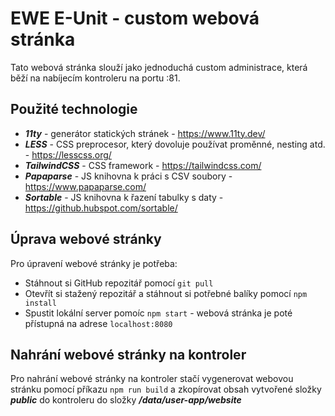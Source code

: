 # EWE E-Unit - custom webová stránka

Tato webová stránka slouží jako jednoduchá custom administrace, která běží na nabíjecím kontroleru na portu :81.

## Použité technologie
- **_11ty_** - generátor statických stránek - https://www.11ty.dev/
- **_LESS_** - CSS preprocesor, který dovoluje používat proměnné, nesting atd. - https://lesscss.org/
- **_TailwindCSS_** - CSS framework - https://tailwindcss.com/
- **_Papaparse_** - JS knihovna k práci s CSV soubory - https://www.papaparse.com/
- **_Sortable_** - JS knihovna k řazení tabulky s daty - https://github.hubspot.com/sortable/

## Úprava webové stránky
Pro úpravení webové stránky je potřeba:
- Stáhnout si GitHub repozitář pomocí `git pull`
- Otevřít si stažený repozitář a stáhnout si potřebné balíky pomocí `npm install`
- Spustit lokální server pomoíc `npm start` - webová stránka je poté přístupná na adrese `localhost:8080`

## Nahrání webové stránky na kontroler
Pro nahrání webové stránky na kontroler stačí vygenerovat webovou stránku pomocí příkazu `npm run build` a zkopírovat obsah vytvořené složky **_public_** do kontroleru do složky **_/data/user-app/website_**
